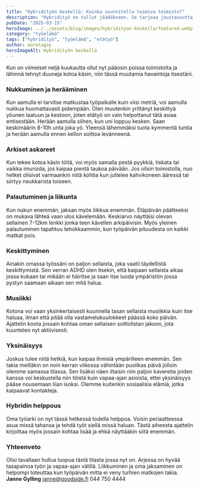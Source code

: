 ```yaml
---
title: "Hybridityön keskellä: Kuinka suunnitella toimiva toimisto?"
description: "Hybridityö on tullut jäädäkseen. Se tarjoaa joustavuutta, mutta asettaa uusia haasteita toimiston suunnittelulle. Miten luoda tila, joka palvelee sekä etä- että lähityöntekijöitä?"
pubDate: "2025-03-15"
heroImage: ../../assets/blog/images/hybridityon-keskella/featured.webp
category: "työelämä"
tags: ["hybridityö", "työelämä", "etätyö"]
author: moretagoy
heroImageAlt: Hybridityön keskellä
---
```


Kun on viimeiset neljä kuukautta ollut nyt pääosin poissa toimistolta ja lähinnä tehnyt duuneja kotoa käsin, niin tässä muutamia havaintoja itsestäni.

### Nukkuminen ja herääminen

Kun aamulla ei tarvitse matkustaa työpaikalle kuin viisi metriä, voi aamulla nukkua huomattavasti pidempään. Olen muutenkin yrittänyt keskittyä yöunen laatuun ja kestoon, joten etätyö on vain helpottanut tätä asiaa entisestään. Herään aamulla siihen, kun uni loppuu kesken. Saan keskimäärin 8-10h unta joka yö. Yleensä lähemmäksi tuota kymmentä tuntia ja herään aamulla ennen kellon soittoa levänneenä.

### Arkiset askareet

Kun tekee kotoa käsin töitä, voi myös samalla pestä pyykkiä, tiskata tai vaikka imuroida, jos kaipaa pientä taukoa päivään. Jos olisin toimistolla, nuo hetket olisivat varmaankin niitä kohtia kun juttelee kahvikoneen ääressä tai siirtyy neukkarista toiseen.

### Palautuminen ja liikunta

Kun nukun enemmän, jaksan myös liikkua enemmän. Etäpäivän päätteeksi on mukava lähteä vaan ulos kävelemään. Keskiarvo näyttäisi olevan sellainen 7-12km lenkki jonka teen kävellen arkipäivisin. Myös yleinen palautuminen tapahtuu tehokkaammin, kun työpäivän pituudesta on kaikki matkat pois.

### Keskittyminen

Ainakin omassa työssäni on paljon sellaista, joka vaatii täydellistä keskittymistä. Sen verran ADHD olen itsekin, että kaipaan sellaista aikaa jossa kukaan tai mikään ei häiritse ja saan itse luoda ympäristön jossa pystyn saamaan aikaan sen mitä halua.

### Musiikki

Kotona voi vaan yksinkertaisesti kuunnella tasan sellaista musiikkia kuin itse haluaa, ilman että pitää olla vastamelukuulokkeet päässä koko päivän. Ajattelin koota jossain kohtaa oman sellaisen soittolistan jakoon, jota kuuntelen nyt aktiivisesti.

### Yksinäisyys

Joskus tulee niitä hetkiä, kun kaipaa ihmisiä ympärilleen enemmän. Sen takia meilläkin on noin kerran viikossa vähintään puolikas päivä jolloin olemme samassa tilassa. Sen lisäksi näen iltaisin niin paljon kavereita joiden kanssa voi keskustella niin töistä kuin vapaa-ajan asioista, ettei yksinäisyys pääse nousemaan liian isoksi. Olemme kuitenkin sosiaalisia elämiä, jotka kaipaavat kontakteja.

### Hybridin helppous

Oma työarki on nyt tässä hetkessä todella helppoa. Voisin periaatteessa asua missä tahansa ja tehdä työt siellä missä haluan. Tästä aiheesta ajattelin kirjoittaa myös jossain kohtaa lisää ja ehkä näyttääkin siitä enemmän.

### Yhteenveto

Olisi tavallaan hullua luopua tästä tilasta jossa nyt on. Arjessa on hyvää tasapainoa työn ja vapaa-ajan välillä. Liikkuminen ja oma jaksaminen on helpompi toteuttaa kun työpäivän mitta ei veny turhien matkojen takia.  
**Janne Gylling** janne@goodside.fi 044 750 4444